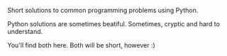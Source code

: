 Short solutions to common programming problems using Python.

Python solutions are sometimes beatiful. Sometimes, cryptic and hard to understand. 

You'll find both here. Both will be short, however :)
